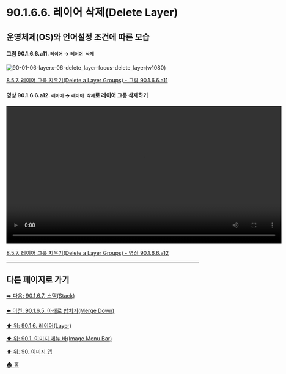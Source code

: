 # 90.1.6.6. 레이어 삭제(Delete Layer)
## 운영체제(OS)와 언어설정 조건에 따른 모습
#### 그림 90.1.6.6.a11. `레이어` → `레이어 삭제`
![90-01-06-layerx-06-delete_layer-focus-delete_layer(w1080)](https://github.com/wonder13662/gimp/assets/15767104/7edd2df5-6655-4060-bfc2-0a7ab4122139)

[8.5.7. 레이어 그룹 지우기(Delete a Layer Groups) - 그림 90.1.6.6.a11]()

#### 영상 90.1.6.6.a12. `레이어` → `레이어 삭제`로 레이어 그룹 삭제하기
<video controls="controls" width="720" src="https://github.com/wonder13662/gimp/assets/15767104/e6585b5b-f5a1-4f4b-b8ef-9fb5297c3ee6"></video>

[8.5.7. 레이어 그룹 지우기(Delete a Layer Groups) - 영상 90.1.6.6.a12]()

***

## 다른 페이지로 가기

[➡️ 다음: 90.1.6.7. 스택(Stack)](./90-01-06-layerx-07-stack.md)

[⬅️ 이전: 90.1.6.5. 아래로 합치기(Merge Down)](./90-01-06-layerx-05-merge_down.md)

[⬆️ 위: 90.1.6. 레이어(Layer)](./90-01-06-layer.md)

[⬆️ 위: 90.1. 이미지 메뉴 바(Image Menu Bar)](./90-01-00-image-menu-bar.md)

[⬆️ 위: 90. 이미지 맵](./90-00-image-map.md)

[🏠 홈](./00-home.md)
